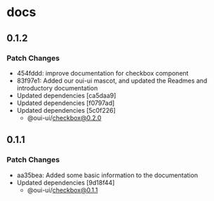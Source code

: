 # docs

## 0.1.2

### Patch Changes

-   454fddd: improve documentation for checkbox component
-   83f97e1: Added our oui-ui mascot, and updated the Readmes and introductory documentation
-   Updated dependencies [ca5daa9]
-   Updated dependencies [f0797ad]
-   Updated dependencies [5c0f226]
    -   @oui-ui/checkbox@0.2.0

## 0.1.1

### Patch Changes

-   aa35bea: Added some basic information to the documentation
-   Updated dependencies [9d18f44]
    -   @oui-ui/checkbox@0.1.1
